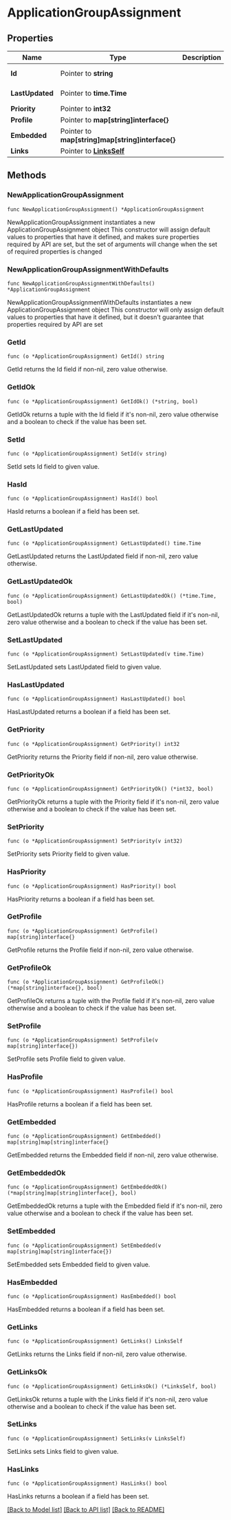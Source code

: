 # ApplicationGroupAssignment

## Properties

Name | Type | Description | Notes
------------ | ------------- | ------------- | -------------
**Id** | Pointer to **string** |  | [optional] [readonly] 
**LastUpdated** | Pointer to **time.Time** |  | [optional] [readonly] 
**Priority** | Pointer to **int32** |  | [optional] 
**Profile** | Pointer to **map[string]interface{}** |  | [optional] 
**Embedded** | Pointer to **map[string]map[string]interface{}** |  | [optional] [readonly] 
**Links** | Pointer to [**LinksSelf**](LinksSelf.md) |  | [optional] 

## Methods

### NewApplicationGroupAssignment

`func NewApplicationGroupAssignment() *ApplicationGroupAssignment`

NewApplicationGroupAssignment instantiates a new ApplicationGroupAssignment object
This constructor will assign default values to properties that have it defined,
and makes sure properties required by API are set, but the set of arguments
will change when the set of required properties is changed

### NewApplicationGroupAssignmentWithDefaults

`func NewApplicationGroupAssignmentWithDefaults() *ApplicationGroupAssignment`

NewApplicationGroupAssignmentWithDefaults instantiates a new ApplicationGroupAssignment object
This constructor will only assign default values to properties that have it defined,
but it doesn't guarantee that properties required by API are set

### GetId

`func (o *ApplicationGroupAssignment) GetId() string`

GetId returns the Id field if non-nil, zero value otherwise.

### GetIdOk

`func (o *ApplicationGroupAssignment) GetIdOk() (*string, bool)`

GetIdOk returns a tuple with the Id field if it's non-nil, zero value otherwise
and a boolean to check if the value has been set.

### SetId

`func (o *ApplicationGroupAssignment) SetId(v string)`

SetId sets Id field to given value.

### HasId

`func (o *ApplicationGroupAssignment) HasId() bool`

HasId returns a boolean if a field has been set.

### GetLastUpdated

`func (o *ApplicationGroupAssignment) GetLastUpdated() time.Time`

GetLastUpdated returns the LastUpdated field if non-nil, zero value otherwise.

### GetLastUpdatedOk

`func (o *ApplicationGroupAssignment) GetLastUpdatedOk() (*time.Time, bool)`

GetLastUpdatedOk returns a tuple with the LastUpdated field if it's non-nil, zero value otherwise
and a boolean to check if the value has been set.

### SetLastUpdated

`func (o *ApplicationGroupAssignment) SetLastUpdated(v time.Time)`

SetLastUpdated sets LastUpdated field to given value.

### HasLastUpdated

`func (o *ApplicationGroupAssignment) HasLastUpdated() bool`

HasLastUpdated returns a boolean if a field has been set.

### GetPriority

`func (o *ApplicationGroupAssignment) GetPriority() int32`

GetPriority returns the Priority field if non-nil, zero value otherwise.

### GetPriorityOk

`func (o *ApplicationGroupAssignment) GetPriorityOk() (*int32, bool)`

GetPriorityOk returns a tuple with the Priority field if it's non-nil, zero value otherwise
and a boolean to check if the value has been set.

### SetPriority

`func (o *ApplicationGroupAssignment) SetPriority(v int32)`

SetPriority sets Priority field to given value.

### HasPriority

`func (o *ApplicationGroupAssignment) HasPriority() bool`

HasPriority returns a boolean if a field has been set.

### GetProfile

`func (o *ApplicationGroupAssignment) GetProfile() map[string]interface{}`

GetProfile returns the Profile field if non-nil, zero value otherwise.

### GetProfileOk

`func (o *ApplicationGroupAssignment) GetProfileOk() (*map[string]interface{}, bool)`

GetProfileOk returns a tuple with the Profile field if it's non-nil, zero value otherwise
and a boolean to check if the value has been set.

### SetProfile

`func (o *ApplicationGroupAssignment) SetProfile(v map[string]interface{})`

SetProfile sets Profile field to given value.

### HasProfile

`func (o *ApplicationGroupAssignment) HasProfile() bool`

HasProfile returns a boolean if a field has been set.

### GetEmbedded

`func (o *ApplicationGroupAssignment) GetEmbedded() map[string]map[string]interface{}`

GetEmbedded returns the Embedded field if non-nil, zero value otherwise.

### GetEmbeddedOk

`func (o *ApplicationGroupAssignment) GetEmbeddedOk() (*map[string]map[string]interface{}, bool)`

GetEmbeddedOk returns a tuple with the Embedded field if it's non-nil, zero value otherwise
and a boolean to check if the value has been set.

### SetEmbedded

`func (o *ApplicationGroupAssignment) SetEmbedded(v map[string]map[string]interface{})`

SetEmbedded sets Embedded field to given value.

### HasEmbedded

`func (o *ApplicationGroupAssignment) HasEmbedded() bool`

HasEmbedded returns a boolean if a field has been set.

### GetLinks

`func (o *ApplicationGroupAssignment) GetLinks() LinksSelf`

GetLinks returns the Links field if non-nil, zero value otherwise.

### GetLinksOk

`func (o *ApplicationGroupAssignment) GetLinksOk() (*LinksSelf, bool)`

GetLinksOk returns a tuple with the Links field if it's non-nil, zero value otherwise
and a boolean to check if the value has been set.

### SetLinks

`func (o *ApplicationGroupAssignment) SetLinks(v LinksSelf)`

SetLinks sets Links field to given value.

### HasLinks

`func (o *ApplicationGroupAssignment) HasLinks() bool`

HasLinks returns a boolean if a field has been set.


[[Back to Model list]](../README.md#documentation-for-models) [[Back to API list]](../README.md#documentation-for-api-endpoints) [[Back to README]](../README.md)


